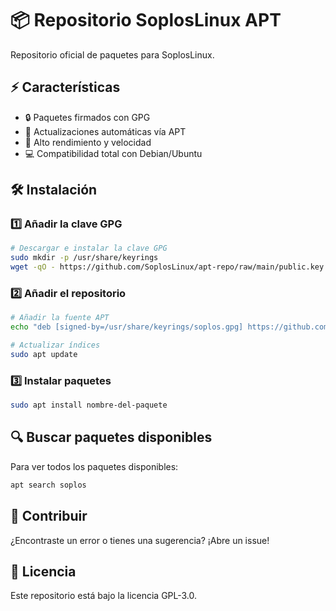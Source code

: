 # 📦 Repositorio SoplosLinux APT

Repositorio oficial de paquetes para SoplosLinux.

## ⚡ Características

- 🔒 Paquetes firmados con GPG
- 🔄 Actualizaciones automáticas vía APT 
- 🚀 Alto rendimiento y velocidad
- 💻 Compatibilidad total con Debian/Ubuntu

## 🛠️ Instalación

### 1️⃣ Añadir la clave GPG

```bash
# Descargar e instalar la clave GPG
sudo mkdir -p /usr/share/keyrings
wget -qO - https://github.com/SoplosLinux/apt-repo/raw/main/public.key | sudo gpg --dearmor -o /usr/share/keyrings/soplos.gpg
```

### 2️⃣ Añadir el repositorio

```bash
# Añadir la fuente APT
echo "deb [signed-by=/usr/share/keyrings/soplos.gpg] https://github.com/SoplosLinux/apt-repo/raw/main stable main" | sudo tee /etc/apt/sources.list.d/soploslinux.list

# Actualizar índices
sudo apt update
```

### 3️⃣ Instalar paquetes

```bash
sudo apt install nombre-del-paquete
```

## 🔍 Buscar paquetes disponibles

Para ver todos los paquetes disponibles:

```bash
apt search soplos
```

## 🤝 Contribuir

¿Encontraste un error o tienes una sugerencia? ¡Abre un issue!

## 📝 Licencia

Este repositorio está bajo la licencia GPL-3.0.
